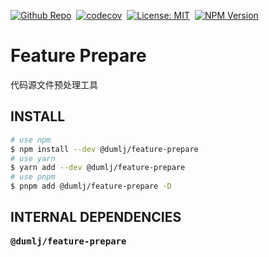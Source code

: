 <!-- This file is dynamically generated. please edit in __readme__ -->

[![Github Repo](https://img.shields.io/badge/GITHUB-REPO-0?logo=github)](https://github.com/dumlj/dumlj-build/tree/main/@feature/feature-prepare)&nbsp;
[![codecov](https://codecov.io/gh/dumlj/dumlj-build/graph/badge.svg?token=ELV5W1H0C0)](https://codecov.io/gh/dumlj/dumlj-build)&nbsp;
[![License: MIT](https://img.shields.io/badge/License-MIT-yellow.svg)](https://opensource.org/licenses/MIT)&nbsp;
<a href="https://www.npmjs.com/package/@dumlj/feature-prepare"><picture><source src="https://badge.fury.io/js/@dumlj/feature-prepare.svg"><img src="https://img.shields.io/badge/NPM-Unpublished-e74c3c" alt="NPM Version"></picture></a>&nbsp;

# Feature Prepare

代码源文件预处理工具

## INSTALL

```bash
# use npm
$ npm install --dev @dumlj/feature-prepare
# use yarn
$ yarn add --dev @dumlj/feature-prepare
# use pnpm
$ pnpm add @dumlj/feature-prepare -D
```

## INTERNAL DEPENDENCIES

<pre>
<b>@dumlj/feature-prepare</b>

</pre>
